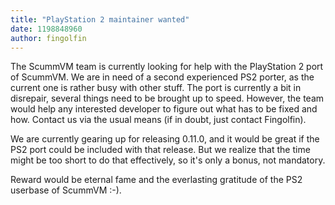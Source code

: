 ```yaml
---
title: "PlayStation 2 maintainer wanted"
date: 1198848960
author: fingolfin
---
```


The ScummVM team is currently looking for help with the PlayStation 2 port of ScummVM. We are in need of a second experienced PS2 porter, as the current one is rather busy with other stuff. The port is currently a bit in disrepair, several things need to be brought up to speed. However, the team would help any interested developer to figure out what has to be fixed and how. Contact us via the usual means (if in doubt, just contact Fingolfin).

We are currently gearing up for releasing 0.11.0, and it would be great if the PS2 port could be included with that release. But we realize that the time might be too short to do that effectively, so it's only a bonus, not mandatory.

Reward would be eternal fame and the everlasting gratitude of the PS2 userbase of ScummVM :-).
